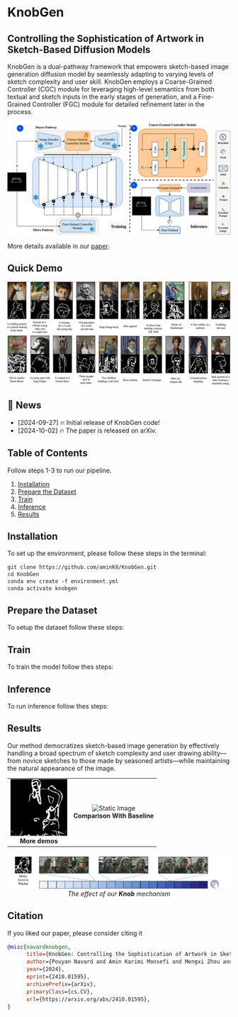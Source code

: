 # KnobGen
## Controlling the Sophistication of Artwork in Sketch-Based Diffusion Models

KnobGen is a dual-pathway framework that empowers sketch-based image generation diffusion model by seamlessly adapting to varying levels of sketch complexity and user skill. KnobGen employs a Coarse-Grained Controller (CGC) module for leveraging high-level semantics from both textual and sketch inputs in the early stages of generation, and a Fine-Grained Controller (FGC) module for detailed refinement later in the process. 

![KnobGen Architecture](misc/HEDFusion.jpg)

More details available in our [paper](https://arxiv.org/abs/2410.01595).

## Quick Demo
![KnobGen Architecture](misc/quick_demo.PNG)
## :rocket: News
- [2024-09-27] 🔥 Initial release of KnobGen code!
- [2024-10-02] 🔥 The paper is released on arXiv.

## Table of Contents
Follow steps 1-3 to run our pipeline. 
1. [Installation](#Installation)
2. [Prepare the Dataset](#Prepare-the-Dataset)
3. [Train](#Train)
4. [Inference](#inference)
5. [Results](#Results)

## Installation
To set up the environment, please follow these steps in the terminal:
```shell
git clone https://github.com/aminK8/KnobGen.git
cd KnobGen
conda env create -f environment.yml
conda activate knobgen
```

## Prepare the Dataset
To setup the dataset follow these steps:
## Train
To train the model follow thes steps:

## Inference
To run inference follow thes steps:

## Results

 Our method democratizes sketch-based image generation by effectively handling a broad spectrum of sketch complexity and user drawing ability—from novice sketches to those made by seasoned artists—while maintaining the natural appearance of the image.

<p align="center">
  <table>
    <tr>
      <td align="center">
        <img src="./misc/combined.gif" alt="Process Demonstration" width="128"><br>
        <b>More demos</b> 
      </td>
      <td align="center">
        <img src="./misc/knobgen_results_weakness.png" alt="Static Image" width="784"><br>
        <b>Comparison With Baseline</b> 
      </td>
    </tr>
  </table>
</p>

<p align="center">
  <img src="misc/henry_cavil.PNG" alt="KnobGen Spectrum" width="784"><br>
  <em> The effect of our <b>Knob</b> mechanism</em>
</p>


## Citation
If you liked our paper, please consider citing it
```bibtex
@misc{navardknobgen,
      title={KnobGen: Controlling the Sophistication of Artwork in Sketch-Based Diffusion Models}, 
      author={Pouyan Navard and Amin Karimi Monsefi and Mengxi Zhou and Wei-Lun Chao and Alper Yilmaz and Rajiv Ramnath},
      year={2024},
      eprint={2410.01595},
      archivePrefix={arXiv},
      primaryClass={cs.CV},
      url={https://arxiv.org/abs/2410.01595}, 
}
```

